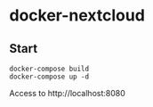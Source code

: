 # docker-nextcloud

## Start

```
docker-compose build
docker-compose up -d
```

Access to http://localhost:8080
